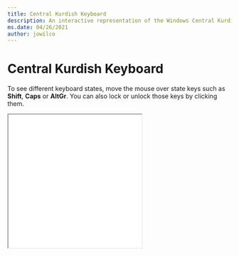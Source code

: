```yaml
---
title: Central Kurdish Keyboard
description: An interactive representation of the Windows Central KurdishKeyboard. To see different keyboard states, click or move the mouse over the state keys.
ms.date: 04/26/2021
author: jowilco
---
```


# Central Kurdish Keyboard

To see different keyboard states, move the mouse over state keys such as **Shift**, **Caps** or **AltGr**. You can also lock or unlock those keys by clicking them.

<iframe src="kbdkurd.html" height="300"></iframe>
